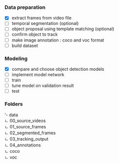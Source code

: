 
### Data preparation
- [x] extract frames from video file
- [ ] temporal segmentation (optional)
- [ ] object proposal using template matching (optional)
- [ ] confirm object to track
- [ ] make image annotation : coco and voc format
- [ ] build dataset

### Modeling 
- [x] compare and choose object detection models
- [ ] implement model network 
- [ ] train  
- [ ] tune model on validation result
- [ ] test

### Folders
'- data  
  ㄴ 00_source_videos  
  ㄴ 01_source_frames  
  ㄴ 02_segmented_frames  
  ㄴ 03_tracking_output  
  ㄴ 04_annotations  
    ㄴ coco  
    ㄴ voc  
